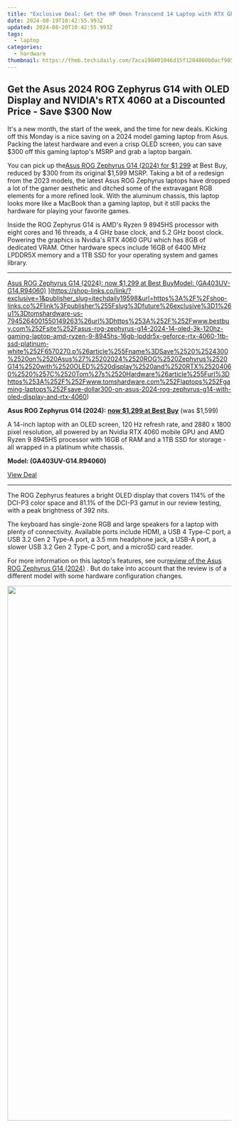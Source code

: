 ```yaml
---
title: "Exclusive Deal: Get the HP Omen Transcend 14 Laptop with RTX GPU & OLED Display at $300 Off"
date: 2024-08-19T10:42:55.993Z
updated: 2024-08-20T10:42:55.993Z
tags:
  - laptop
categories:
  - hardware
thumbnail: https://thmb.techidaily.com/7aca198401046d15f1204860b0acf905dd286e143743513f29d02bcd22967183.jpg
---
```


## Get the Asus 2024 ROG Zephyrus G14 with OLED Display and NVIDIA's RTX 4060 at a Discounted Price - Save $300 Now

It's a new month, the start of the week, and the time for new deals. Kicking off this Monday is a nice saving on a 2024 model gaming laptop from Asus. Packing the latest hardware and even a crisp OLED screen, you can save $300 off this gaming laptop's MSRP and grab a laptop bargain.

 You can pick up the[Asus ROG Zephyrus G14 (2024) for $1,299](https://shop-links.co/link?publisher%5Fslug=future&exclusive=1&u1=tomshardware-us-7881898287876515954&url=https%3A%2F%2Fwww.bestbuy.com%2Fsite%2Fasus-rog-zephyrus-g14-2024-14-oled-3k-120hz-gaming-laptop-amd-ryzen-9-8945hs-16gb-lpddr5x-geforce-rtx-4060-1tb-ssd-platinum-white%2F6570270.p&article%5Fname=Save%20%24300%20on%20Asus'%202024%20ROG%20Zephyrus%20G14%20with%20OLED%20display%20and%20RTX%204060%20%7C%20Tom's%20Hardware&article%5Furl=https%3A%2F%2Fwww.tomshardware.com%2Flaptops%2Fgaming-laptops%2Fsave-dollar300-on-asus-2024-rog-zephyrus-g14-with-oled-display-and-rtx-4060) at Best Buy, reduced by $300 from its original $1,599 MSRP. Taking a bit of a redesign from the 2023 models, the latest Asus ROG Zephyrus laptops have dropped a lot of the gamer aesthetic and ditched some of the extravagant RGB elements for a more refined look. With the aluminum chassis, this laptop looks more like a MacBook than a gaming laptop, but it still packs the hardware for playing your favorite games.

 Inside the ROG Zephyrus G14 is AMD's Ryzen 9 8945HS processor with eight cores and 16 threads, a 4 GHz base clock, and 5.2 GHz boost clock. Powering the graphics is Nvidia's RTX 4060 GPU which has 8GB of dedicated VRAM. Other hardware specs include 16GB of 6400 MHz LPDDR5X memory and a 1TB SSD for your operating system and games library.

---

[Asus ROG Zephyrus G14 (2024): now $1,299 at Best BuyModel: (GA403UV-G14.R94060)](https://cdn.mos.cms.futurecdn.net/pcWXXqSGCvgg36Fm7DQBhF-200-100.png "Asus ROG Zephyrus G14 (2024): now $1,299 at Best BuyModel: (GA403UV-G14.R94060)") ](https://shop-links.co/link/?exclusive=1&publisher_slug=itechdaily19598&url=https%3A%2F%2Fshop-links.co%2Flink%3Fpublisher%255Fslug%3Dfuture%26exclusive%3D1%26u1%3Dtomshardware-us-7945264001550149263%26url%3Dhttps%253A%252F%252Fwww.bestbuy.com%252Fsite%252Fasus-rog-zephyrus-g14-2024-14-oled-3k-120hz-gaming-laptop-amd-ryzen-9-8945hs-16gb-lpddr5x-geforce-rtx-4060-1tb-ssd-platinum-white%252F6570270.p%26article%255Fname%3DSave%2520%2524300%2520on%2520Asus%27%25202024%2520ROG%2520Zephyrus%2520G14%2520with%2520OLED%2520display%2520and%2520RTX%25204060%2520%257C%2520Tom%27s%2520Hardware%26article%255Furl%3Dhttps%253A%252F%252Fwww.tomshardware.com%252Flaptops%252Fgaming-laptops%252Fsave-dollar300-on-asus-2024-rog-zephyrus-g14-with-oled-display-and-rtx-4060)

**Asus ROG Zephyrus G14 (2024):** [**now $1,299 at Best Buy**](https://shop-links.co/link/?exclusive=1&publisher_slug=itechdaily19598&url=https%3A%2F%2Fshop-links.co%2Flink%3Fpublisher%255Fslug%3Dfuture%26exclusive%3D1%26u1%3Dtomshardware-us-8611191411065572636%26url%3Dhttps%253A%252F%252Fwww.bestbuy.com%252Fsite%252Fasus-rog-zephyrus-g14-2024-14-oled-3k-120hz-gaming-laptop-amd-ryzen-9-8945hs-16gb-lpddr5x-geforce-rtx-4060-1tb-ssd-platinum-white%252F6570270.p%26article%255Fname%3DSave%2520%2524300%2520on%2520Asus%27%25202024%2520ROG%2520Zephyrus%2520G14%2520with%2520OLED%2520display%2520and%2520RTX%25204060%2520%257C%2520Tom%27s%2520Hardware%26article%255Furl%3Dhttps%253A%252F%252Fwww.tomshardware.com%252Flaptops%252Fgaming-laptops%252Fsave-dollar300-on-asus-2024-rog-zephyrus-g14-with-oled-display-and-rtx-4060) (was $1,599)  
  
 A 14-inch laptop with an OLED screen, 120 Hz refresh rate, and 2880 x 1800 pixel resolution, all powered by an Nvidia RTX 4060 mobile GPU and AMD Ryzen 9 8945HS processor with 16GB of RAM and a 1TB SSD for storage - all wrapped in a platinum white chassis.  
  
**Model: (GA403UV-G14.R94060)**

[View Deal](https://shop-links.co/link/?exclusive=1&publisher_slug=itechdaily19598&url=https%3A%2F%2Fshop-links.co%2Flink%3Fpublisher%255Fslug%3Dfuture%26exclusive%3D1%26u1%3Dtomshardware-us-7945264001550149263%26url%3Dhttps%253A%252F%252Fwww.bestbuy.com%252Fsite%252Fasus-rog-zephyrus-g14-2024-14-oled-3k-120hz-gaming-laptop-amd-ryzen-9-8945hs-16gb-lpddr5x-geforce-rtx-4060-1tb-ssd-platinum-white%252F6570270.p%26article%255Fname%3DSave%2520%2524300%2520on%2520Asus%27%25202024%2520ROG%2520Zephyrus%2520G14%2520with%2520OLED%2520display%2520and%2520RTX%25204060%2520%257C%2520Tom%27s%2520Hardware%26article%255Furl%3Dhttps%253A%252F%252Fwww.tomshardware.com%252Flaptops%252Fgaming-laptops%252Fsave-dollar300-on-asus-2024-rog-zephyrus-g14-with-oled-display-and-rtx-4060)

---

 The ROG Zephyrus features a bright OLED display that covers 114% of the DCI-P3 color space and 81.1% of the DCI-P3 gamut in our review testing, with a peak brightness of 392 nits.

 The keyboard has single-zone RGB and large speakers for a laptop with plenty of connectivity. Available ports include HDMI, a USB 4 Type-C port, a USB 3.2 Gen 2 Type-A port, a 3.5 mm headphone jack, a USB-A port, a slower USB 3.2 Gen 2 Type-C port, and a microSD card reader.

 For more information on this laptop's features, see our[review of the Asus ROG Zephyrus G14 (2024)](https://tools.techidaily.com) . But do take into account that the review is of a different model with some hardware configuration changes.

<ins class="adsbygoogle"
     style="display:block"
     data-ad-format="autorelaxed"
     data-ad-client="ca-pub-7571918770474297"
     data-ad-slot="1223367746"></ins>



<ins class="adsbygoogle"
     style="display:block"
     data-ad-client="ca-pub-7571918770474297"
     data-ad-slot="8358498916"
     data-ad-format="auto"
     data-full-width-responsive="true"></ins>



<!-- affiliate ads begin -->
<a href="https://ukaidot.sjv.io/c/5597632/1793233/19578" target="_top" id="1793233"><img src="//a.impactradius-go.com/display-ad/19578-1793233" border="0" alt="" width="1200" height="1200"/></a><img height="0" width="0" src="https://imp.pxf.io/i/5597632/1793233/19578" style="position:absolute;visibility:hidden;" border="0" />
<!-- affiliate ads end -->